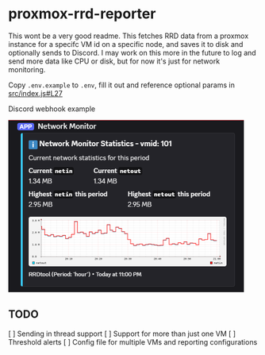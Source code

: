 # proxmox-rrd-reporter

This wont be a very good readme. This fetches RRD data from a proxmox instance for a specifc VM id on a specific node, and saves it to disk and optionally sends to Discord. I may work on this more in the future to log and send more data like CPU or disk, but for now it's just for network monitoring.

Copy `.env.example` to `.env`, fill it out and reference optional params in [src/index.js#L27](src/index.js#L27)

Discord webhook example

![Screenshot of Discord Embed showing network statistics for the hour](screenshots/image.png)

## TODO

[ ] Sending in thread support
[ ] Support for more than just one VM
[ ] Threshold alerts
[ ] Config file for multiple VMs and reporting configurations
